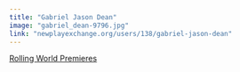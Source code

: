 ```yaml
---
title: "Gabriel Jason Dean"
image: "gabriel_dean-9796.jpg"
link: "newplayexchange.org/users/138/gabriel-jason-dean"
---
```


[Rolling World Premieres](/affiliated-artists/rolling-world-premieres)